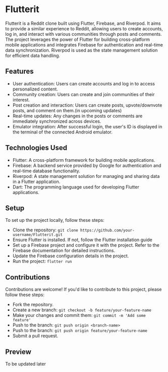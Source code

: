 # Flutterit

Flutterit is a Reddit clone built using Flutter, Firebase, and Riverpod. It aims to provide a similar experience to Reddit, allowing users to create accounts, log in, and interact with various communities through posts and comments. The project leverages the power of Flutter for building cross-platform mobile applications and integrates Firebase for authentication and real-time data synchronization. Riverpod is used as the state management solution for efficient data handling.

## Features

- User authentication: Users can create accounts and log in to access personalized content.
- Community creation: Users can create and join communities of their interest.
- Post creation and interaction: Users can create posts, upvote/downvote posts, and comment on them.(in upcoming updates)
- Real-time updates: Any changes in the posts or comments are immediately synchronized across devices.
- Emulator integration: After successful login, the user's ID is displayed in the terminal of the connected Android emulator.


## Technologies Used

- Flutter: A cross-platform framework for building mobile applications.
- Firebase: A backend service provided by Google for authentication and real-time database functionality.
- Riverpod: A state management solution for managing and sharing data in a Flutter application.
- Dart: The programming language used for developing Flutter applications.

## Setup
To set up the project locally, follow these steps:
- Clone the repository: `git clone https://github.com/your-username/Flutterit.git`
- Ensure Flutter is installed. If not, follow the Flutter installation guide
- Set up a Firebase project and configure it with the project. Refer to the Firebase documentation for detailed instructions.
- Update the Firebase configuration details in the project.
- Run the project: `flutter run`


## Contributions

Contributions are welcome! If you'd like to contribute to this project, please follow these steps:

- Fork the repository.
- Create a new branch: `git checkout -b feature/your-feature-name`
- Make your changes and commit them: `git commit -m 'Add some feature'`
- Push to the branch: `git push origin <branch-name>`
- Push to the branch: `git push origin feature/your-feature-name`
- Submit a pull request.

## Preview
To be updated later





